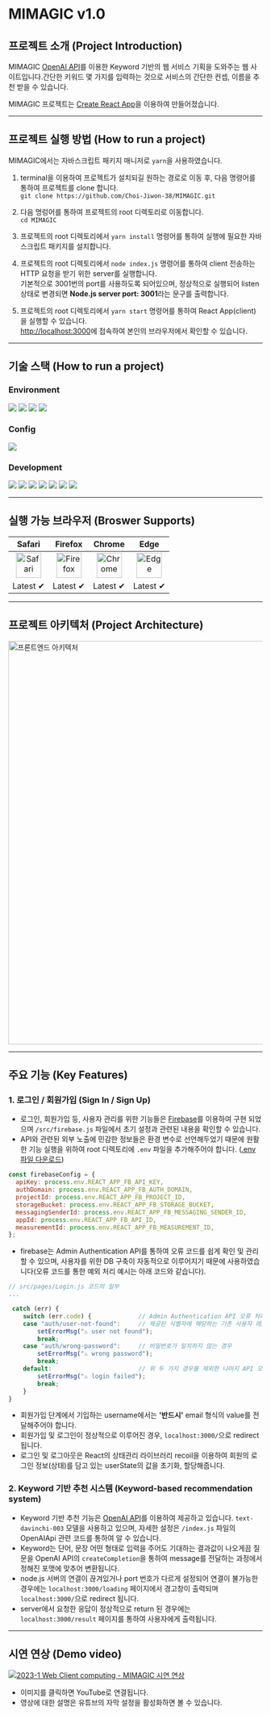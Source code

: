 # MIMAGIC v1.0
## 프로젝트 소개 (Project Introduction)

MIMAGIC [OpenAI API](https://openai.com/blog/openai-api)를 이용한 Keyword 기반의 웹 서비스 기획을 도와주는 웹 사이트입니다.간단한 키워드 몇 가지를 입력하는 것으로 서비스의 간단한 컨셉, 이름을 추천 받을 수 있습니다.

MIMAGIC 프로젝트는 [Create React App](https://github.com/facebook/create-react-app)을 이용하여 만들어졌습니다.

---

## 프로젝트 실행 방법 (How to run a project)

MIMAGIC에서는 자바스크립트 패키지 매니저로 `yarn`을 사용하였습니다.

1. terminal을 이용하여 프로젝트가 설치되길 원하는 경로로 이동 후, 다음 명령어를 통하여 프로젝트를 clone 합니다. <br> `git clone https://github.com/Choi-Jiwon-38/MIMAGIC.git`

2. 다음 명렁어를 통하여 프로젝트의 root 디렉토리로 이동합니다. <br> `cd MIMAGIC`

3. 프로젝트의 root 디렉토리에서 `yarn install` 명령어를 통하여 실행에 필요한 자바스크립트 패키지를 설치합니다. 

4. 프로젝트의 root 디렉토리에서 `node index.js` 명령어를 통하여 client 전송하는 HTTP 요청을 받기 위한 server를 실행합니다. <br> 기본적으로 3001번의 port를 사용하도록 되어있으며, 정상적으로 실행되어 listen 상태로 변경되면 <b>Node.js server port: 3001</b>라는 문구를 출력합니다.

5. 프로젝트의 root 디렉토리에서 `yarn start` 명령어를 통하여 React App(client)을 실행할 수 있습니다. <br> [http://localhost:3000](http://localhost:3000)에 접속하여 본인의 브라우저에서 확인할 수 있습니다.

---

## 기술 스택 (How to run a project)
### Environment
<div>
    <img src="https://img.shields.io/badge/visual studio code-007ACC?style=for-the-badge&logo=visualstudiocode&logoColor=white">
    <img src="https://img.shields.io/badge/git-F05032?style=for-the-badge&logo=git&logoColor=white">
    <img src="https://img.shields.io/badge/github-181717?style=for-the-badge&logo=github&logoColor=white">
    <img src="https://img.shields.io/badge/github desktop-8338A5?style=for-the-badge&logo=github&logoColor=white">
</div>

### Config
<div>
    <img src="https://img.shields.io/badge/yarn-2C8EBB?style=for-the-badge&logo=yarn&logoColor=white">
</div>

### Development
<div>
    <img src="https://img.shields.io/badge/react-61DAFB?style=for-the-badge&logo=react&logoColor=white">
    <img src="https://img.shields.io/badge/javascript-F7DF1E?style=for-the-badge&logo=javascript&logoColor=white">
    <img src="https://img.shields.io/badge/tailwind css-06B6D4?style=for-the-badge&logo=tailwindcss&logoColor=white">
    <img src="https://img.shields.io/badge/node.js-339933?style=for-the-badge&logo=node.js&logoColor=white">
    <img src="https://img.shields.io/badge/axios-5A29E4?style=for-the-badge&logo=axios&logoColor=white">
    <img src="https://img.shields.io/badge/express-000000?style=for-the-badge&logo=express&logoColor=white">
    <img src="https://img.shields.io/badge/recoil-ffffff?style=for-the-badge&logo=recoil&logoColor=white">
</div>

---

## 실행 가능 브라우저 (Broswer Supports)
|Safari|Firefox|Chrome|Edge|
|:---:|:---:|:---:|:---:|
|<img width="50" alt="Safari" src="https://user-images.githubusercontent.com/81795729/212740681-db8f927d-bada-42f2-ab38-68c49daab5e5.png">|<img width="50" alt="Firefox" src="https://user-images.githubusercontent.com/81795729/212741016-c6427bc2-3505-4b5c-a038-a86f310ceb34.png">|<img width="50" alt="Chrome" src="https://upload.wikimedia.org/wikipedia/commons/thumb/e/e1/Google_Chrome_icon_%28February_2022%29.svg/800px-Google_Chrome_icon_%28February_2022%29.svg.png">|<img width="50" alt="Edge" src="https://user-images.githubusercontent.com/81795729/212741188-7d9fa734-2ab6-4c76-9c5c-757f8e2ec0f6.png">|
|Latest ✔|Latest ✔|Latest ✔|Latest ✔|

---

## 프로젝트 아키텍처 (Project Architecture)

<img width="800" alt="프론트엔드 아키텍처" src="https://user-images.githubusercontent.com/81795729/236994399-1e147cdb-791c-4e56-9070-5c6d3346656a.png">

---

## 주요 기능 (Key Features)

### 1. 로그인 / 회원가입 (Sign In / Sign Up)
- 로그인, 회원가입 등, 사용자 관리를 위한 기능들은 [Firebase](https://firebase.google.com/?hl=ko)를 이용하여 구현 되었으며 `/src/firebase.js` 파일에서 초기 설정과 관련된 내용을 확인할 수 있습니다.
- API와 관련된 외부 노출에 민감한 정보들은 환경 변수로 선언해두었기 때문에 원활한 기능 실행을 위하여 root 디렉토리에 `.env` 파일을 추가해주어야 합니다.
([.env 파일 다운로드](https://drive.google.com/file/d/1BZyh5V4YXwB7yOpQ0ly47pJZUDS4EEff/view?usp=sharing))
```js
const firebaseConfig = {
  apiKey: process.env.REACT_APP_FB_API_KEY,
  authDomain: process.env.REACT_APP_FB_AUTH_DOMAIN,
  projectId: process.env.REACT_APP_FB_PROJECT_ID,
  storageBucket: process.env.REACT_APP_FB_STORAGE_BUCKET,
  messagingSenderId: process.env.REACT_APP_FB_MESSAGING_SENDER_ID,
  appId: process.env.REACT_APP_FB_API_ID,
  measurementId: process.env.REACT_APP_FB_MEASUREMENT_ID,
};
```
- firebase는 Admin Authentication API를 통하여 오류 코드를 쉽게 확인 및 관리할 수 있으며, 사용자를 위한 DB 구축이 자동적으로 이루어지기 때문에 사용하였습니다(오류 코드를 통한 예외 처리 예시는 아래 코드와 같습니다).
```js
// src/pages/Login.js 코드의 일부
...

 catch (err) {
    switch (err.code) {             // Admin Authentication API 오류 처리
    case "auth/user-not-found":     // 제공된 식별자에 해당하는 기존 사용자 레코드가 존재하지 않은 경우
        setErrorMsg("⚠ user not found");
        break;
    case "auth/wrong-password":     // 비밀번호가 일치하지 않는 경우
        setErrorMsg("⚠ wrong password");
        break;
    default:                        // 위 두 가지 경우를 제외한 나머지 API 오류에 해당하는 경우
        setErrorMsg("⚠ login failed");
        break;
    }
}
```
- 회원가입 단계에서 기입하는 username에서는 <b>'반드시'</b> email 형식의 value를 전달해주어야 합니다.
- 회원가입 및 로그인이 정상적으로 이루어진 경우, `localhost:3000/`으로 redirect 됩니다.
- 로그인 및 로그아웃은 React의 상태관리 라이브러리 recoil을 이용하여 회원의 로그인 정보(상태)를 담고 있는 userState의 값을 초기화, 할당해줍니다.

### 2. Keyword 기반 추천 시스템 (Keyword-based recommendation system)
- Keyword 기반 추천 기능은 [OpenAI API](https://openai.com/blog/openai-api)를 이용하여 제공하고 있습니다. `text-davinchi-003` 모델을 사용하고 있으며, 자세한 설정은 `/index.js` 파일의 OpenAIApi 관련 코드를 통하여 알 수 있습니다.
- Keyword는 단어, 문장 어떤 형태로 입력을 주어도 기대하는 결과값이 나오게끔 질문을 OpenAI API의 `createCompletion`을 통하여 message를 전달하는 과정에서 정해진 포맷에 맞추어 변환됩니다.
- node.js 서버의 연결이 끊겨있거나 port 번호가 다르게 설정되어 연결이 불가능한 경우에는 `localhost:3000/loading` 페이지에서 경고창이 출력되며 `localhost:3000/`으로 redirect 됩니다.
- server에서 요청한 응답이 정상적으로 return 된 경우에는 `localhost:3000/result` 페이지를 통하여 사용자에게 출력됩니다.

---

## 시연 연상 (Demo video)

[![2023-1 Web Client computing - MIMAGIC 시연 연상](https://img.youtube.com/vi/_mjNaBYIirk/0.jpg)](https://youtu.be/_mjNaBYIirk)
- 이미지를 클릭하면 YouTube로 연결됩니다.
- 영상에 대한 설명은 유튜브의 자막 설정을 활성화하면 볼 수 있습니다.